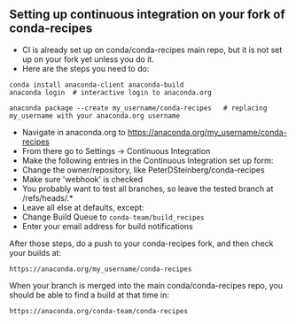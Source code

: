 
## Setting up continuous integration on your fork of conda-recipes

 * CI is already set up on conda/conda-recipes main repo, but it is not set up on your fork yet unless you do it.
 * Here are the steps you need to do:
   
```
conda install anaconda-client anaconda-build
anaconda login  # interactive login to anaconda.org

anaconda package --create my_username/conda-recipes   # replacing my_username with your anaconda.org username

```
 * Navigate in anaconda.org to https://anaconda.org/my_username/conda-recipes
 * From there go to Settings -> Continuous Integration
 * Make the following entries in the Continuous Integration set up form:
  * Change the owner/repository, like PeterDSteinberg/conda-recipes
  * Make sure 'webhook' is checked
  * You probably want to test all branches, so leave the tested branch at /refs/heads/.*
  * Leave all else at defaults, except:
   * Change Build Queue to `conda-team/build_recipes`
   * Enter your email address for build notifications
  

After those steps, do a push to your conda-recipes fork, and then check your builds at:

```
https://anaconda.org/my_username/conda-recipes
```
When your branch is merged into the main conda/conda-recipes repo, you should be able to find a build at that time in:

```
https://anaconda.org/conda-team/conda-recipes
```
